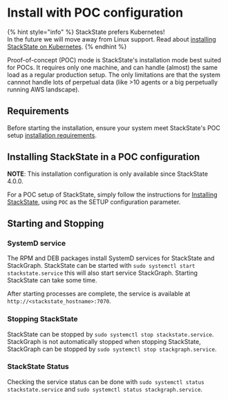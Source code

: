 # Install with POC configuration

{% hint style="info" %}
StackState prefers Kubernetes!  
In the future we will move away from Linux support. Read about [installing StackState on Kubernetes](/setup/installation/kubernetes_install/README.md).
{% endhint %}

Proof-of-concept \(POC\) mode is StackState's installation mode best suited for POCs. It requires only one machine, and can handle \(almost\) the same load as a regular production setup. The only limitations are that the system cannnot handle lots of perpetual data \(like &gt;10 agents or a big perpetually running AWS landscape\).

## Requirements

Before starting the installation, ensure your system meet StackState's POC setup [installation requirements](/setup/requirements.md).

## Installing StackState in a POC configuration

**NOTE**: This installation configuration is only available since StackState 4.0.0.

For a POC setup of StackState, simply follow the instructions for [Installing StackState](/setup/installation/linux_installlinux_install/install_stackstate.md), using `POC` as the SETUP configuration parameter.

## Starting and Stopping

### SystemD service

The RPM and DEB packages install SystemD services for StackState and StackGraph. StackState can be started with `sudo systemctl start stackstate.service` this will also start service StackGraph. Starting StackState can take some time.

After starting processes are complete, the service is available at `http://<stackstate_hostname>:7070`.

### Stopping StackState

StackState can be stopped by `sudo systemctl stop stackstate.service`. StackGraph is not automatically stopped when stopping StackState, StackGraph can be stopped by `sudo systemctl stop stackgraph.service`.

### StackState Status

Checking the service status can be done with `sudo systemctl status stackstate.service` and `sudo systemctl status stackgraph.service`.
